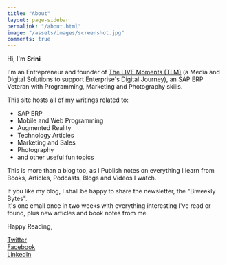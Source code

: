 ```yaml
---
title: "About"
layout: page-sidebar
permalink: "/about.html"
image: "/assets/images/screenshot.jpg"
comments: true
---
```

Hi, I'm **Srini**

I'm an Entrepreneur and founder of [The LIVE Moments (TLM)](https://www.thelivemoments.com) (a Media and Digital Solutions to support Enterprise's Digital Journey), an SAP ERP Veteran with Programming, Marketing and Photography skills.

This site hosts all of my writings related to:
- SAP ERP
- Mobile and Web Programming
- Augmented Reality
- Technology Articles
- Marketing and Sales
- Photography
- and other useful fun topics

This is more than a blog too, as I Publish notes on everything I learn from Books, Articles, Podcasts, Blogs and Videos I watch.

If you like my blog, I shall be happy to share the newsletter, the "Biweekly Bytes".  
It's one email once in two weeks with everything interesting I've read or found, plus new articles and book notes from me.

Happy Reading,

[Twitter](https://twitter.com/ASrinivasaKumar/)  
[Facebook](https://www.facebook.com/sriniak)  
[LinkedIn](https://www.linkedin.com/in/sriniak)  
